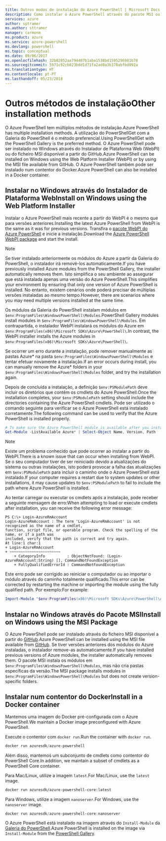 ```yaml
---
title: Outros modos de instalação do Azure PowerShell | Microsoft Docs
description: Como instalar o Azure PowerShell através do pacote MSI ou do Instalador de Plataforma Web.
services: azure
author: sptramer
ms.author: sttramer
manager: carmonm
ms.product: azure
ms.service: azure-powershell
ms.devlang: powershell
ms.topic: conceptual
ms.date: 09/06/2017
ms.openlocfilehash: 32b82852aa794407b1aba1538bd1595296981b78
ms.sourcegitcommit: 5971c92cb023bdd1d71fa2ad0a3b378abfbd092a
ms.translationtype: HT
ms.contentlocale: pt-PT
ms.lasthandoff: 05/23/2018
---
```

# <a name="other-installation-methods"></a><span data-ttu-id="b7600-103">Outros métodos de instalação</span><span class="sxs-lookup"><span data-stu-id="b7600-103">Other installation methods</span></span>

<span data-ttu-id="b7600-104">O Azure PowerShell tem múltiplos métodos de instalação.</span><span class="sxs-lookup"><span data-stu-id="b7600-104">Azure PowerShell has multiple installation methods.</span></span> <span data-ttu-id="b7600-105">A utilização do PowerShellGet com a Galeria do PowerShell é o método preferencial.</span><span class="sxs-lookup"><span data-stu-id="b7600-105">Using PowerShellGet with the PowerShell Gallery is the preferred method.</span></span> <span data-ttu-id="b7600-106">O Azure PowerShell pode ser instalado no Windows através do Instalador de Plataforma Web (WebPI) ou do ficheiro MSI disponível a partir do GitHub.</span><span class="sxs-lookup"><span data-stu-id="b7600-106">Azure PowerShell can be installed on Windows using the Web Platform Installer (WebPI) or by using the MSI file available from GitHub.</span></span> <span data-ttu-id="b7600-107">O Azure PowerShell também pode ser instalado num contentor do Docker.</span><span class="sxs-lookup"><span data-stu-id="b7600-107">Azure PowerShell can also be installed in a Docker container.</span></span>

## <a name="install-on-windows-using-the-web-platform-installer"></a><span data-ttu-id="b7600-108">Instalar no Windows através do Instalador de Plataforma Web</span><span class="sxs-lookup"><span data-stu-id="b7600-108">Install on Windows using the Web Platform Installer</span></span>

<span data-ttu-id="b7600-109">Instalar o Azure PowerShell mais recente a partir do WebPI é o mesmo que para versões anteriores.</span><span class="sxs-lookup"><span data-stu-id="b7600-109">Installing the latest Azure PowerShell from WebPI is the same as it was for previous versions.</span></span>
<span data-ttu-id="b7600-110">Transfira o [pacote WebPI do Azure PowerShell](http://aka.ms/webpi-azps) e inicie a instalação.</span><span class="sxs-lookup"><span data-stu-id="b7600-110">Download the [Azure PowerShell WebPI package](http://aka.ms/webpi-azps) and start the install.</span></span>

> [!NOTE]
> <span data-ttu-id="b7600-111">Se tiver instalado anteriormente os módulos do Azure a partir da Galeria do PowerShell, o instalador irá removê-los automaticamente.</span><span class="sxs-lookup"><span data-stu-id="b7600-111">If you have previously installed Azure modules from the PowerShell Gallery, the installer automatically removes them.</span></span> <span data-ttu-id="b7600-112">Isto simplifica o seu ambiente ao assegurar que está instalada apenas uma versão do Azure PowerShell.</span><span class="sxs-lookup"><span data-stu-id="b7600-112">This simplifies your environment by ensuring that only one version of Azure PowerShell is installed.</span></span> <span data-ttu-id="b7600-113">No entanto, existem cenários onde poderá precisar de múltiplas versões instaladas ao mesmo tempo.</span><span class="sxs-lookup"><span data-stu-id="b7600-113">However, there are scenarios where you may need multiple versions installed at the same time.</span></span>
>
> <span data-ttu-id="b7600-114">Os módulos da Galeria do PowerShell instalam módulos em `$env:ProgramFiles\WindowsPowerShell\Modules`.</span><span class="sxs-lookup"><span data-stu-id="b7600-114">PowerShell Gallery modules install modules in `$env:ProgramFiles\WindowsPowerShell\Modules`.</span></span> <span data-ttu-id="b7600-115">Em contrapartida, o instalador WebPI instalará os módulos do Azure em `$env:ProgramFiles(x86)\Microsoft SDKs\Azure\PowerShell\`.</span><span class="sxs-lookup"><span data-stu-id="b7600-115">In contrast, the WebPI installer installs the Azure modules in `$env:ProgramFiles(x86)\Microsoft SDKs\Azure\PowerShell\`.</span></span>
>
> <span data-ttu-id="b7600-116">Se ocorrer um erro durante a instalação, pode remover manualmente as pastas Azure\* na pasta `$env:ProgramFiles\WindowsPowerShell\Modules` e tentar efetuar novamente a instalação.</span><span class="sxs-lookup"><span data-stu-id="b7600-116">If an error occurs during install, you can manually remove the Azure\* folders in your `$env:ProgramFiles\WindowsPowerShell\Modules` folder, and try the installation again.</span></span>

<span data-ttu-id="b7600-117">Depois de concluída a instalação, a definição `$env:PSModulePath` deve incluir os diretórios que contêm os cmdlets do Azure PowerShell.</span><span class="sxs-lookup"><span data-stu-id="b7600-117">Once the installation completes, your `$env:PSModulePath` setting should include the directories containing the Azure PowerShell cmdlets.</span></span> <span data-ttu-id="b7600-118">Pode ser utilizado o comando seguinte para verificar se o Azure PowerShell está instalado corretamente.</span><span class="sxs-lookup"><span data-stu-id="b7600-118">The following command can be used to verify that the Azure PowerShell is installed properly.</span></span>

```powershell
# To make sure the Azure PowerShell module is available after you install
Get-Module -ListAvailable Azure* | Select-Object Name, Version, Path
```

> [!NOTE]
> <span data-ttu-id="b7600-119">Existe um problema conhecido que pode ocorrer ao instalar a partir do WebPI.</span><span class="sxs-lookup"><span data-stu-id="b7600-119">There is a known issue that can occur when installing from WebPI.</span></span> <span data-ttu-id="b7600-120">Se o seu computador tiver de ser reiniciado devido a atualizações do sistema ou outras instalações, isto poderá provocar a falha das atualizações em `$env:PSModulePath` para incluir o caminho onde o Azure PowerShell está instalado.</span><span class="sxs-lookup"><span data-stu-id="b7600-120">If your computer requires a restart due to system updates or other installations, it may cause updates to `$env:PSModulePath` to fail to include the path where Azure PowerShell is installed.</span></span>

<span data-ttu-id="b7600-121">Ao tentar carregar ou executar os cmdlets após a instalação, pode receber a seguinte mensagem de erro:</span><span class="sxs-lookup"><span data-stu-id="b7600-121">When attempting to load or execute cmdlets after installation, you can receive the following error message:</span></span>

```
PS C:\> Login-AzureRmAccount
Login-AzureRmAccount : The term 'Login-AzureRmAccount' is not recognized as the name of a cmdlet,
function, script file, or operable program. Check the spelling of the name, or if a path was
included, verify that the path is correct and try again.
At line:1 char:1
+ Login-AzureRmAccount
+ ~~~~~~~~~~~~~~~~~~~~~~~
    + CategoryInfo          : ObjectNotFound: (Login-AzureRmAccount:String) [], CommandNotFoundException
    + FullyQualifiedErrorId : CommandNotFoundException
```

<span data-ttu-id="b7600-122">Este erro pode ser corrigido ao reiniciar o computador ou ao importar o módulo através do caminho totalmente qualificado.</span><span class="sxs-lookup"><span data-stu-id="b7600-122">This error can be corrected by restarting the machine or importing the module using the fully qualified path.</span></span> <span data-ttu-id="b7600-123">Por exemplo:</span><span class="sxs-lookup"><span data-stu-id="b7600-123">For example:</span></span>

```powershell
Import-Module "$env:ProgramFiles(x86)\Microsoft SDKs\Azure\PowerShell\AzureRM.psd1"
```

## <a name="install-on-windows-using-the-msi-package"></a><span data-ttu-id="b7600-124">Instalar no Windows através do Pacote MSI</span><span class="sxs-lookup"><span data-stu-id="b7600-124">Install on Windows using the MSI Package</span></span>

<span data-ttu-id="b7600-125">O Azure PowerShell pode ser instalado através do ficheiro MSI disponível a partir do [GitHub](https://github.com/Azure/azure-powershell/releases/latest).</span><span class="sxs-lookup"><span data-stu-id="b7600-125">Azure PowerShell can be installed using the MSI file available from [GitHub](https://github.com/Azure/azure-powershell/releases/latest).</span></span> <span data-ttu-id="b7600-126">Se tiver versões anteriores dos módulos do Azure instaladas, o instalador remove-as automaticamente.</span><span class="sxs-lookup"><span data-stu-id="b7600-126">If you have installed previous versions of Azure modules, the installer automatically removes them.</span></span> <span data-ttu-id="b7600-127">O pacote MSI instala os módulos em `$env:ProgramFiles\WindowsPowerShell\Modules`, mas não cria pastas específicas da versão.</span><span class="sxs-lookup"><span data-stu-id="b7600-127">The MSI package installs modules in `$env:ProgramFiles\WindowsPowerShell\Modules` but does not create version-specific folders.</span></span>

## <a name="install-in-a-docker-container"></a><span data-ttu-id="b7600-128">Instalar num contentor do Docker</span><span class="sxs-lookup"><span data-stu-id="b7600-128">Install in a Docker container</span></span>

<span data-ttu-id="b7600-129">Mantemos uma imagem do Docker pré-configurada com o Azure PowerShell.</span><span class="sxs-lookup"><span data-stu-id="b7600-129">We maintain a Docker image preconfigured with Azure PowerShell.</span></span>

<span data-ttu-id="b7600-130">Execute o contentor com `docker run`.</span><span class="sxs-lookup"><span data-stu-id="b7600-130">Run the container with `docker run`.</span></span>

```powershell
docker run azuresdk/azure-powershell
```

<span data-ttu-id="b7600-131">Além disso, mantemos um subconjunto de cmdlets como contentor do PowerShell Core.</span><span class="sxs-lookup"><span data-stu-id="b7600-131">In addition, we maintain a subset of cmdlets as a PowerShell Core container.</span></span>

<span data-ttu-id="b7600-132">Para Mac/Linux, utilize a imagem `latest`.</span><span class="sxs-lookup"><span data-stu-id="b7600-132">For Mac/Linux, use the `latest` image.</span></span>

```bash
docker run azuresdk/azure-powershell-core:latest
```

<span data-ttu-id="b7600-133">Para Windows, utilize a imagem `nanoserver`.</span><span class="sxs-lookup"><span data-stu-id="b7600-133">For Windows, use the `nanoserver` image.</span></span>

```powershell
docker run azuresdk/azure-powershell-core:nanoserver
```

<span data-ttu-id="b7600-134">O Azure PowerShell está instalado na imagem através do `Install-Module` da [Galeria do PowerShell](https://www.powershellgallery.com/).</span><span class="sxs-lookup"><span data-stu-id="b7600-134">Azure PowerShell is installed on the image via `Install-Module` from the [PowerShell Gallery](https://www.powershellgallery.com/).</span></span>
